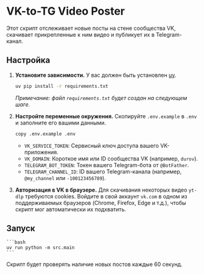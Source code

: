 # VK-to-TG Video Poster

Этот скрипт отслеживает новые посты на стене сообщества VK, скачивает прикрепленные к ним видео и публикует их в Telegram-канал.

## Настройка

1.  **Установите зависимости.**
    У вас должен быть установлен [uv](https://github.com/astral-sh/uv). 

    ```bash
    uv pip install -r requirements.txt
    ```
    *Примечание: файл `requirements.txt` будет создан на следующем шаге.*

2.  **Настройте переменные окружения.**
    Скопируйте `.env.example` в `.env` и заполните его вашими данными.

    ```bash
    copy .env.example .env
    ```

    - `VK_SERVICE_TOKEN`: Сервисный ключ доступа вашего VK-приложения.
    - `VK_DOMAIN`: Короткое имя или ID сообщества VK (например, `durov`).
    - `TELEGRAM_BOT_TOKEN`: Токен вашего Telegram-бота от `@BotFather`.
    - `TELEGRAM_CHANNEL_ID`: ID вашего Telegram-канала (например, `@my_channel` или `-100123456789`).

3.  **Авторизация в VK в браузере.**
    Для скачивания некоторых видео `yt-dlp` требуются cookies. Войдите в свой аккаунт `vk.com` в одном из поддерживаемых браузеров (Chrome, Firefox, Edge и т.д.), чтобы скрипт мог автоматически их подхватить.

## Запуск

    ```bash
    uv run python -m src.main
    ```

Скрипт будет проверять наличие новых постов каждые 60 секунд.
